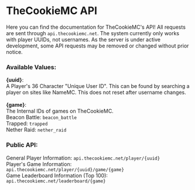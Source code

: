 # TheCookieMC API
Here you can find the documentation for TheCookieMC's API! All requests are sent through `api.thecookiemc.net`. The system currently only works with player UUIDs, not usernames. As the server is under active development, some API requests may be removed or changed without prior notice. 
### Available Values: 
**{uuid}**: <br>
A Player's 36 Character "Unique User ID". This can be found by searching a player on sites like NameMC. This does not reset after username changes. 
<br>
<br>**{game}**: <br>
The Internal IDs of games on TheCookieMC.
<br> Beacon Battle: `beacon_battle`
<br> Trapped: `trapped`
<br> Nether Raid: `nether_raid`
### Public API:
General Player Information: `api.thecookiemc.net/player/{uuid}`
<br>Player's Game Information: `api.thecookiemc.net/player/{uuid}/game/{game}`
<br>Game Leaderboard Information (Top 100): `api.thecookiemc.net/leaderboard/{game}`

